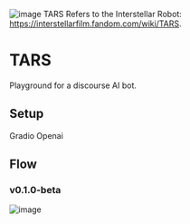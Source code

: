 ![image](https://github.com/franklinwillemen/TARS-AI/assets/101399113/bbb17f33-280e-4dc8-9f1f-5ce0bfcee16e)
TARS Refers to the Interstellar Robot: https://interstellarfilm.fandom.com/wiki/TARS.

# TARS
Playground for a discourse AI bot.

## Setup
Gradio
Openai

## Flow
### v0.1.0-beta
![image](https://github.com/franklinwillemen/TARS/assets/101399113/526d20ca-2ccc-48c3-b99b-80b2728dbfc5)
